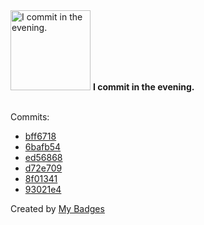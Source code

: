 <img src="https://my-badges.github.io/my-badges/evening-commits.png" alt="I commit in the evening." title="I commit in the evening." width="128">
<strong>I commit in the evening.</strong>
<br><br>

Commits:

- <a href="https://github.com/Neptunium931/nbs/commit/bff671891fedcc00a725711f81b628fff6916790">bff6718</a>
- <a href="https://github.com/Neptunium931/nbs/commit/6bafb548e7dffad2abe5cd67cb5200a3a044ca54">6bafb54</a>
- <a href="https://github.com/Neptunium931/nbs/commit/ed56868de9667b2fb58bfb692123debc25bbe569">ed56868</a>
- <a href="https://github.com/Neptunium931/nbs/commit/d72e709a083da9474a86a1b591d95955c981de5f">d72e709</a>
- <a href="https://github.com/Neptunium931/nbs/commit/8f0134175f3968c7e9dae18ce6538840cfc4b3de">8f01341</a>
- <a href="https://github.com/Neptunium931/nbs/commit/93021e49d3d47caed7022aa43871fab29bb97887">93021e4</a>


Created by <a href="https://github.com/my-badges/my-badges">My Badges</a>